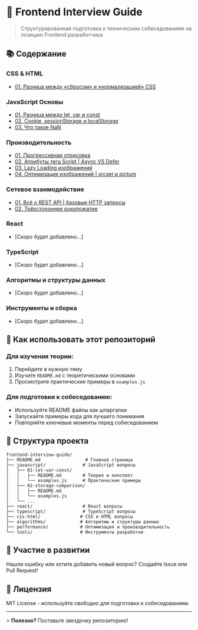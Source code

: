 # 🚀 Frontend Interview Guide

> Структурированная подготовка к техническим собеседованиям на позицию Frontend разработчика

## 📚 Содержание

### CSS & HTML
- [01. Разница между «сбросом» и «нормализацией» CSS](./css-html/01-reset-normalize/)

### JavaScript Основы
- [01. Разница между let, var и const](./javascript/01-let-var-const/)
- [02. Cookie, sessionStorage и localStorage](./javascript/02-storage-comparison/)
- [03. Что такое NaN](./javascript/03-nan/)

### Производительность
- [01. Прогрессивная отрисовка](./performance/01-progressive-rendering/)
- [02. Атрибуты тега Script | Async VS Defer](./performance/02-defer-vs-async/)
- [03. Lazy Loading изображений](./performance/03-lazy-loading-images/)
- [04. Оптимизация изображений | srcset и picture](./performance/04-responsive-images/)

### Сетевое взаимодействие
- [01. Всё о REST API | базовые HTTP запросы](./networking/01-rest-api/)
- [02. Трёхстороннее рукопожатие](./networking/02-tcp-handshake/)

### React
- [Скоро будет добавлено...]

### TypeScript
- [Скоро будет добавлено...]

### Алгоритмы и структуры данных
- [Скоро будет добавлено...]

### Инструменты и сборка
- [Скоро будет добавлено...]

## 🎯 Как использовать этот репозиторий

### Для изучения теории:
1. Перейдите в нужную тему
2. Изучите `README.md` с теоретическими основами
3. Просмотрите практические примеры в `examples.js`

### Для подготовки к собеседованию:
- Используйте README файлы как шпаргалки
- Запускайте примеры кода для лучшего понимания
- Повторяйте ключевые моменты перед собеседованием

## 📁 Структура проекта

```
frontend-interview-guide/
├── README.md                 # Главная страница
├── javascript/              # JavaScript вопросы
│   ├── 01-let-var-const/
│   │   ├── README.md        # Теория и конспект
│   │   └── examples.js      # Практические примеры
│   ├── 02-storage-comparison/
│   │   ├── README.md
│   │   └── examples.js
│   └── ...
├── react/                   # React вопросы
├── typescript/              # TypeScript вопросы
├── css-html/               # CSS и HTML вопросы
├── algorithms/             # Алгоритмы и структуры данных
├── performance/            # Оптимизация и производительность
└── tools/                  # Инструменты разработки
```

## 🤝 Участие в развитии

Нашли ошибку или хотите добавить новый вопрос? Создайте Issue или Pull Request!

## 📝 Лицензия

MIT License - используйте свободно для подготовки к собеседованиям.

---

⭐ **Полезно?** Поставьте звездочку репозиторию!